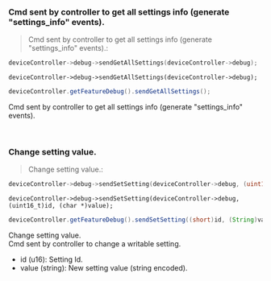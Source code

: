 <!-- debug-get_all_settings-->
### <a name="debug-get_all_settings">Cmd sent by controller to get all settings info (generate "settings_info" events).</a><br/>
> Cmd sent by controller to get all settings info (generate "settings_info" events).:

```c
deviceController->debug->sendGetAllSettings(deviceController->debug);
```

```objective_c
deviceController->debug->sendGetAllSettings(deviceController->debug);
```

```java
deviceController.getFeatureDebug().sendGetAllSettings();
```

Cmd sent by controller to get all settings info (generate "settings_info" events).<br/>


<br/>

<!-- debug-set_setting-->
### <a name="debug-set_setting">Change setting value.</a><br/>
> Change setting value.:

```c
deviceController->debug->sendSetSetting(deviceController->debug, (uint16_t)id, (char *)value);
```

```objective_c
deviceController->debug->sendSetSetting(deviceController->debug, (uint16_t)id, (char *)value);
```

```java
deviceController.getFeatureDebug().sendSetSetting((short)id, (String)value);
```

Change setting value.<br/>
Cmd sent by controller to change a writable setting.<br/>


* id (u16): Setting Id.<br/>
* value (string): New setting value (string encoded).<br/>
<br/>

